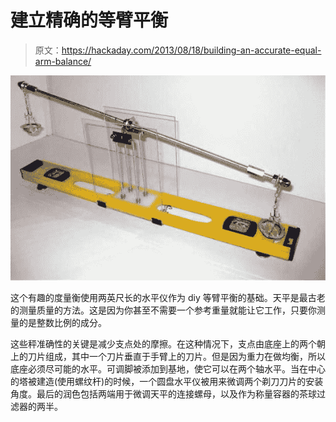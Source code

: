 # 建立精确的等臂平衡

> 原文：<https://hackaday.com/2013/08/18/building-an-accurate-equal-arm-balance/>

![microscale](img/f63ea37ee85f6fe3742f6c9372944b02.png)

这个有趣的度量衡使用两英尺长的水平仪作为 diy 等臂平衡的基础。天平是最古老的测量质量的方法。这是因为你甚至不需要一个参考重量就能让它工作，只要你测量的是整数比例的成分。

这些秤准确性的关键是减少支点处的摩擦。在这种情况下，支点由底座上的两个朝上的刀片组成，其中一个刀片垂直于手臂上的刀片。但是因为重力在做均衡，所以底座必须尽可能的水平。可调脚被添加到基地，使它可以在两个轴水平。当在中心的塔被建造(使用螺纹杆)的时候，一个圆盘水平仪被用来微调两个剃刀刀片的安装角度。最后的润色包括两端用于微调天平的连接螺母，以及作为称量容器的茶球过滤器的两半。